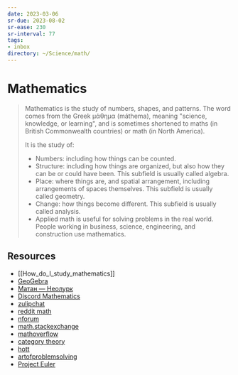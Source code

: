 ```yaml
---
date: 2023-03-06
sr-due: 2023-08-02
sr-ease: 230
sr-interval: 77
tags:
- inbox
directory: ~/Science/math/
---
```


# Mathematics

> Mathematics is the study of numbers, shapes, and patterns. The word comes from
> the Greek μάθημα (máthema), meaning "science, knowledge, or learning", and is
> sometimes shortened to maths (in British Commonwealth countries) or math (in
> North America).
>
> It is the study of:
>
> - Numbers: including how things can be counted.
> - Structure: including how things are organized, but also how they can be or
>   could have been. This subfield is usually called algebra.
> - Place: where things are, and spatial arrangement, including arrangements of
>   spaces themselves. This subfield is usually called geometry.
> - Change: how things become different. This subfield is usually called
>   analysis.
> - Applied math is useful for solving problems in the real world. People
>   working in business, science, engineering, and construction use mathematics.

## Resources

- [[How_do_I_study_mathematics]]
- [GeoGebra](https://www.geogebra.org/)
- [Матан — Неолурк](https://neolurk.org/wiki/%D0%9C%D0%B0%D1%82%D0%B0%D0%BD)
- [Discord Mathematics](https://discord.com/channels/268882317391429632/)
- [zulipchat](https://zulipchat.com/)
- [reddit math](https://old.reddit.com/r/math)
- [nforum](https://nforum.ncatlab.org/)
- [math.stackexchange](https://math.stackexchange.com/)
- [mathoverflow](https://mathoverflow.net/)
- [category theory](https://categorytheory.zulipchat.com)
- [hott](https://hott.zulipchat.com)
- [artofproblemsolving](https://artofproblemsolving.com/community)
- [Project Euler](https://projecteuler.net/)
